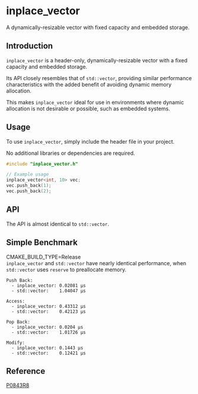 # inplace_vector

A dynamically-resizable vector with fixed capacity and embedded storage.

## Introduction

`inplace_vector` is a header-only, dynamically-resizable vector with a fixed capacity and embedded storage. 

Its API closely resembles that of `std::vector`, providing similar performance characteristics with the added benefit of avoiding dynamic memory allocation. 

This makes `inplace_vector` ideal for use in environments where dynamic allocation is not desirable or possible, such as embedded systems.

## Usage

To use `inplace_vector`, simply include the header file in your project. 

No additional libraries or dependencies are required.

```cpp
#include "inplace_vector.h"

// Example usage
inplace_vector<int, 10> vec;
vec.push_back(1);
vec.push_back(2);
```

## API

The API is almost identical to `std::vector`.

## Simple Benchmark
CMAKE_BUILD_TYPE=Release  
`inplace_vector` and `std::vector` have nearly identical performance, when `std::vector` uses `reserve` to preallocate memory.

```text
Push Back:
  - inplace_vector: 0.02081 µs
  - std::vector:    1.04047 µs

Access:
  - inplace_vector: 0.43312 µs
  - std::vector:    0.42123 µs

Pop Back:
  - inplace_vector: 0.0204 µs
  - std::vector:    1.01726 µs

Modify:
  - inplace_vector: 0.1443 µs
  - std::vector:    0.12421 µs
```

## Reference
[P0843R8](https://www.open-std.org/jtc1/sc22/wg21/docs/papers/2023/p0843r8.html)
